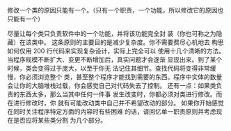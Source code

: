

修改一个类的原因只能有一个。（只有一个职责，一个功能，所以修改它的原因也只能有一个）

尽量让每个类只负责软件中的一个功能，并将该功能完全封
装（你也可称之为隐藏）在该类中。
这条原则的主要目的是减少复杂度。你不需要费尽心机地去
构思如何仅用 200 行代码来实现复杂设计，实际上完全可以
使用十几个清晰的方法。
当程序规模不断扩大、变更不断增加后，真实问题才会逐渐
显现出来。到了某个时候，类会变得过于庞大，以至于你无
法记住其细节。查找代码将变得非常缓慢，你必须浏览整个
类，甚至整个程序才能找到需要的东西。程序中实体的数量
会让你的大脑堆栈过载，你会感觉自己对代码失去了控制。
还有一点：如果类负责的东西太多，那么当其中任何一件事
发生改变时，你都必须对类进行修改。而在进行修改时，你
就有可能改动类中自己并不希望改动的部分。
如果你开始感觉在同时关注程序特定方面的内容时有些困难
的话，请回忆单一职责原则并考虑现在是否应将某些类分割
为几个部分。